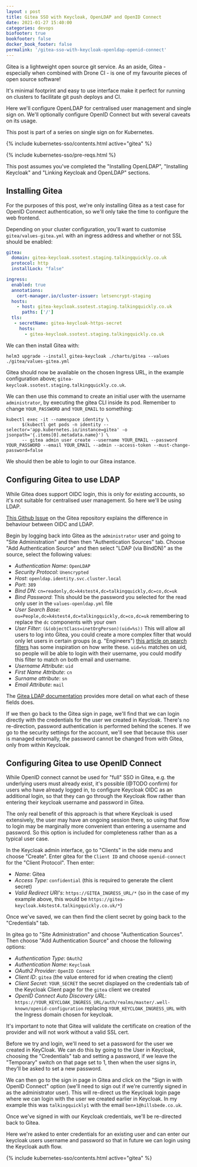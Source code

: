 ```yaml
---
layout : post
title: Gitea SSO with Keycloak, OpenLDAP and OpenID Connect
date: 2021-01-27 15:40:00
categories: devops
biofooter: true
bookfooter: false
docker_book_footer: false
permalink: '/gitea-sso-with-keycloak-openldap-openid-connect'
---
```


Gitea is a lightweight open source git service. As an aside, Gitea - especially when combined with Drone CI - is one of my favourite pieces of open source software!

It's minimal footprint and easy to use interface make it perfect for running on clusters to facilitate git push deploys and CI.

Here we'll configure OpenLDAP for centralised user management and single sign on. We'll optionally configure OpenID Connect but with several caveats on its usage.

This post is part of a series on single sign on for Kubernetes.

<!--more-->

{% include kubernetes-sso/contents.html active="gitea" %}

{% include kubernetes-sso/pre-reqs.html %}

This post assumes you've completed the "Installing OpenLDAP", "Installing Keycloak" and "Linking Keycloak and OpenLDAP" sections.

## Installing Gitea

For the purposes of this post, we're only installing Gitea as a test case for OpenID Connect authentication, so we'll only take the time to configure the web frontend.

Depending on your cluster configuration, you'll want to customise `gitea/values-gitea.yml` with an ingress address and whether or not SSL should be enabled:

```yaml
gitea:
  domain: gitea-keycloak.ssotest.staging.talkingquickly.co.uk 
  protocol: http
  installLock: "false"

ingress:
  enabled: true
  annotations:
    cert-manager.io/cluster-issuer: letsencrypt-staging
  hosts:
    - host: gitea-keycloak.ssotest.staging.talkingquickly.co.uk
      paths: ['/']
  tls:
   - secretName: gitea-keycloak-https-secret
     hosts:
       - gitea-keycloak.ssotest.staging.talkingquickly.co.uk
```

We can then install Gitea with:

```
helm3 upgrade --install gitea-keycloak ./charts/gitea --values ./gitea/values-gitea.yml
```

Gitea should now be available on the chosen Ingress URL, in the example configuration above; `gitea-keycloak.ssotest.staging.talkingquickly.co.uk`.

We can then use this command to create an initial user with the username `administrator`, by executing the gitea CLI inside its pod. Remember to change `YOUR_PASSWORD` and `YOUR_EMAIL` to something:

```
kubectl exec -it --namespace identity \
      $(kubectl get pods -n identity --selector='app.kubernetes.io/instance=gitea' -o jsonpath='{.items[0].metadata.name}') \
      -- gitea admin user create --username YOUR_EMAIL --password YOUR_PASSWORD --email YOUR_EMAIL --admin --access-token --must-change-password=false
```

We should then be able to login to our Gitea instance.

## Configuring Gitea to use LDAP

While Gitea does support OIDC login, this is only for existing accounts, so it's not suitable for centralised user management. So here we'll be using LDAP.

[This Github Issue](https://github.com/go-gitea/gitea/issues/1124?_pjax=%23js-repo-pjax-container#issuecomment-284911694) on the Gitea repository explains the difference in behaviour between OIDC and LDAP.

Begin by logging back into Gitea as the `administrator` user and going to "Site Administration" and then then "Authentication Sources" tab. Choose "Add Authentication Source" and then select "LDAP (via BindDN)" as the source, select the following values:

- *Authentication Name*: `OpenLDAP`
- *Security Protocol*: `Unencrypted`
- *Host*: `openldap.identity.svc.cluster.local`
- *Port*: `389`
- *Bind DN*: `cn=readonly,dc=k4stest4,dc=talkingquickly,dc=co,dc=uk`
- *Bind Password*: This should be the password you selected for the read only user in the `values-openldap.yml` file
- *User Search Base*: `ou=People,dc=k4stest4,dc=talkingquickly,dc=co,dc=uk` remembering to replace the `dc` components with your own
- *User Filter*: `(&(objectClass=inetOrgPerson)(uid=%s))` This will allow all users to log into Gitea, you could create a more complex filter that would only let users in certain groups (e.g. "Engineers") [this article on search filters](https://confluence.atlassian.com/kb/how-to-write-ldap-search-filters-792496933.html) has some inspiration on how write these. `uid=%s` matches on uid, so people will be able to login with their username, you could modify this filter to match on both email and username.
- *Username Attribute*: `uid`
- *First Name Attribute*: `cn`
- *Surname attribute*: `sn`
- *Email Attribute*: `mail`

The [Gitea LDAP documentation](https://docs.gitea.io/en-us/authentication/) provides more detail on what each of these fields does.

If we then go back to the Gitea sign in page, we'll find that we can login directly with the credentials for the user we created in Keycloak. There's no re-direction, password authentication is performed behind the scenes. If we go to the security settings for the account, we'll see that because this user is managed externally, the password cannot be changed from with Gitea, only from within Keycloak.

## Configuring Gitea to use OpenID Connect

While OpenID connect cannot be used for "full" SSO in Gitea, e.g. the underlying users must already exist, it's possible (@TODO confirm) for users who have already logged in, to configure Keycloak OIDC as an additional login, so that they can go through the Keycloak flow rather than entering their keycloak username and password in Gitea.

The only real benefit of this approach is that where Keycloak is used extensively, the user may have an ongoing session there, so using that flow to login may be marginally more convenient than entering a username and password. So this option is included for completeness rather than as a typical user case. 

In the Keycloak admin interface, go to "Clients" in the side menu and choose "Create". Enter gitea for the `Client ID` and choose `openid-connect` for the "Client Protocol". Then enter:

- *Name*: Gitea
- *Access Type*: `confidential` (this is required to generate the client secret)
- *Valid Redirect URI's*: `https://GITEA_INGRESS_URL/*` (so in the case of my example above, this would be `https://gitea-keycloak.k4stest4.talkingquickly.co.uk/*`)

Once we've saved, we can then find the client secret by going back to the "Credentials" tab.

In gitea go to "Site Administration" and choose "Authentication Sources". Then choose "Add Authentication Source" and choose the following options:

- *Authentication Type*: `OAuth2`
- *Authentication Name*: `Keycloak`
- *OAuth2 Provider*: `OpenID Connect`
- *Client ID*: `gitea` (the value entered for id when creating the client)
- *Client Secret*: `YOUR_SECRET` the secret displayed on the credentials tab of the Keycloak Client page for the `gitea` client we created
- *OpenID Connect Auto Discovery URL*: `https://YOUR_KEYCLOAK_INGRESS_URL/auth/realms/master/.well-known/openid-configuration` replacing `YOUR_KEYCLOAK_INGRESS_URL` with the Ingress domain chosen for keycloak. 

It's important to note that Gitea will validate the certificate on creation of the provider and will not work without a valid SSL cert.

Before we try and login, we'll need to set a password for the user we created in KeyCloak. We can do this by going to the User in Keycloak, choosing the "Credentials" tab and setting a password, if we leave the "Temporary" switch on that page set to 1, then when the user signs in, they'll be asked to set a new password.

We can then go to the sign in page in Gitea and click on the "Sign in with OpenID Connect" option (we'll need to sign out if we're currently signed in as the administrator user). This will re-direct us the Keycloak login page where we can login with the user we created earlier in Keycloak. In my example this was `talkingquickly1` with the email `ben+1@hillsbede.co.uk`. 

Once we've signed in with our Keycloak credentials, we'll be re-directed back to Gitea.

Here we're asked to enter credentials for an existing user and can enter our keycloak users username and password so that in future we can login using the Keycloak auth flow.

{% include kubernetes-sso/contents.html active="gitea" %}